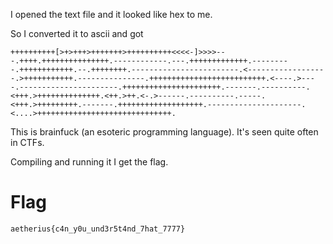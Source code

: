 I opened the text file and it looked like hex to me.

So I converted it to ascii and got
```
++++++++++[>+>+++>+++++++>++++++++++<<<<-]>>>>---.++++.+++++++++++++++.------------.---.+++++++++++++.---------.++++++++++++.--.++++++++.------------------------.<------------------.>+++++++++++.---------------.++++++++++++++++++++++++++.<----.>----.----------------------.++++++++++++++++++++++.-------.----------.<+++.>++++++++++++++.<++.>++.<-.>------.----------.-----.<+++.>+++++++++.-------.+++++++++++++++++++.---------------------.<....>++++++++++++++++++++++++++++++.
```
This is brainfuck (an esoteric programming language). It's seen quite often in CTFs.

Compiling and running it I get the flag.

# Flag
 ```aetherius{c4n_y0u_und3r5t4nd_7hat_7777}```